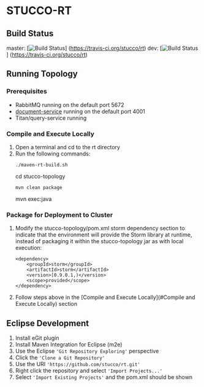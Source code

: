 # STUCCO-RT

## Build Status
master: [![Build Status](https://travis-ci.org/stucco/rt.png?branch=master)]
(https://travis-ci.org/stucco/rt)
dev: [![Build Status](https://travis-ci.org/stucco/rt.png?branch=dev)]
(https://travis-ci.org/stucco/rt)

## Running Topology
### Prerequisites
* RabbitMQ running on the default port 5672
* [document-service](https://github.com/stucco/document-service) running on the default port 4001
* Titan/query-service running

### Compile and Execute Locally
1. Open a terminal and cd to the rt directory
2. Run the following commands:
	```
    ./maven-rt-build.sh
	```
    cd stucco-topology
	```
    mvn clean package
	```
    mvn exec:java

### Package for Deployment to Cluster
1. Modify the stucco-topology/pom.xml storm dependency section to indicate that the environment will provide the Storm library at runtime, instead of packaging it within the stucco-topology jar as with local execution:
	```
	<dependency>
		<groupId>storm</groupId>
		<artifactId>storm</artifactId>
		<version>[0.9.0.1,)</version>
		<scope>provided</scope>
	</dependency>
	```
	
2. Follow steps above in the [Compile and Execute Locally](#Compile and Execute Locally) section

## Eclipse Development
1. Install eGit plugin
2. Install Maven Integration for Eclipse (m2e)
3. Use the Eclipse ```'Git Repository Exploring'``` perspective
4. Click the ```'Clone a Git Repository'```
5. Use the URI ```'https://github.com/stucco/rt.git'```
6. Right click the repository and select ```'Import Projects...'```
7. Select ```'Import Existing Projects'``` and the pom.xml should be shown